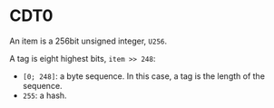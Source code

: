 # CDT0

An item is a 256bit unsigned integer, `U256`.

A tag is eight highest bits, `item >> 248`:
- `[0; 248]`: a byte sequence. In this case, a tag is the length of the sequence.
- `255`: a hash.
